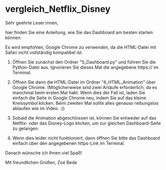 # vergleich_Netflix_Disney

Sehr geehrte Leser:innen,

hier finden Sie eine Anleitung, wie Sie das Dashboard am besten starten können.

Es wird empfohlen, Google Chrome zu verwenden, da die HTML-Datei mit Safari nicht vollständig kompatibel ist.

1. Öffnen Sie zunächst den Ordner "5_Dashboard.py" und führen Sie die Python-Datei aus. Ignorieren Sie dieses Mal die angegebene https:// im Terminal.

2. Öffnen Sie dann die HTML-Datei im Ordner "4_HTML_Animation" über Google Chrome. (Möglicherweise sind zwei Anläufe erforderlich, da es manchmal beim ersten Mal hakt. Wenn dies der Fall ist, laden Sie einfach die Seite in Google Chrome neu, indem Sie auf das kleine Kreissymbol klicken. Beim zweiten Mal sollte alles genauso reibungslos ablaufen wie im Video. :))

3. Sobald die Animation abgeschlossen ist, können Sie entweder auf das Netflix- oder das Disney-Logo klicken, um zur gleichen Dashboard-Seite zu gelangen.

4. Wenn dies leider nicht funktioniert, dann öffnen Sie bitte das Dashboard einfach über den angegebenen https-Link im Terminal.

Danach wünsche ich Ihnen viel Spaß!

Mit freundlichen Grüßen,
Zoé Bede